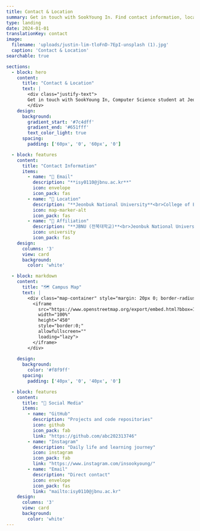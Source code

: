 ```yaml
---
title: Contact & Location
summary: Get in touch with SookYoung In. Find contact information, location details, and directions to Jeonbuk National University.
type: landing
date: 2024-01-01
translationKey: contact
image:
  filename: 'uploads/justin-lim-tloFnD-7EpI-unsplash (1).jpg'
  caption: 'Contact & Location'
searchable: true

sections:
  - block: hero
    content:
      title: "Contact & Location"
      text: |
        <div class="justify-text">
        Get in touch with SookYoung In, Computer Science student at Jeonbuk National University.
        </div>
    design:
      background:
        gradient_start: '#7c4dff'
        gradient_end: '#651fff'
        text_color_light: true
      spacing:
        padding: ['60px', '0', '60px', '0']

  - block: features
    content:
      title: "Contact Information"
      items:
        - name: "📧 Email"
          description: "**isy0110@jbnu.ac.kr**"
          icon: envelope
          icon_pack: fas
        - name: "📍 Location"
          description: "**Jeonbuk National University**<br>College of Engineering<br>Jeonju, Jeonbuk State 54896"
          icon: map-marker-alt
          icon_pack: fas
        - name: "🏫 Affiliation"
          description: "**JBNU (전북대학교)**<br>Jeonbuk National University<br>Computer Science & AI Department"
          icon: university
          icon_pack: fas
    design:
      columns: '3'
      view: card
      background:
        color: 'white'

  - block: markdown
    content:
      title: "🗺️ Campus Map"
      text: |
        <div class="map-container" style="margin: 20px 0; border-radius: 12px; overflow: hidden; box-shadow: 0 8px 25px rgba(124, 77, 255, 0.15);">
          <iframe 
            src="https://www.openstreetmap.org/export/embed.html?bbox=127.1240%2C35.8440%2C127.1340%2C35.8500&layer=mapnik&marker=35.8469%2C127.1295"
            width="100%" 
            height="450" 
            style="border:0;" 
            allowfullscreen="" 
            loading="lazy">
          </iframe>
        </div>
        
    design:
      background:
        color: '#f8f9ff'
      spacing:
        padding: ['40px', '0', '40px', '0']

  - block: features
    content:
      title: "🔗 Social Media"
      items:
        - name: "GitHub"
          description: "Projects and code repositories"
          icon: github
          icon_pack: fab
          link: "https://github.com/abc202313746"
        - name: "Instagram"
          description: "Daily life and learning journey"
          icon: instagram
          icon_pack: fab
          link: "https://www.instagram.com/insookyoung/"
        - name: "Email"
          description: "Direct contact"
          icon: envelope
          icon_pack: fas
          link: "mailto:isy0110@jbnu.ac.kr"
    design:
      columns: '3'
      view: card
      background:
        color: 'white'
---
```

